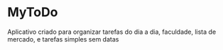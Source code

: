 # MyToDo

Aplicativo criado para organizar tarefas do dia a dia, faculdade, lista de mercado, e tarefas simples sem datas
